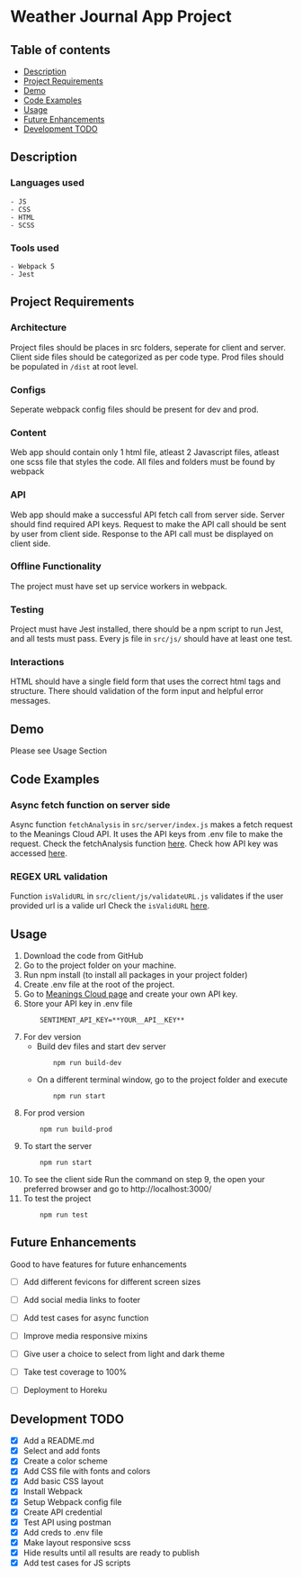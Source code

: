 # Weather Journal App Project

## Table of contents
* [Description](#description)
* [Project Requirements](#project-requirements)
* [Demo](#demo)
* [Code Examples](#code-examples)
* [Usage](#usage)
* [Future Enhancements](#future-enhancements)
* [Development TODO](#Development-todo)


## Description
### Languages used
	- JS
	- CSS
	- HTML
	- SCSS
### Tools used
	- Webpack 5
	- Jest

## Project Requirements
### Architecture
Project files should be places in src folders, seperate for client
and server. Client side files should be categorized as per code
type.
Prod files should be populated in `/dist` at root level.
### Configs
Seperate webpack config files should be present for dev and prod.
### Content
Web app should contain only 1 html file, atleast 2 Javascript
files, atleast one scss file that styles the code.
All files and folders must be found by webpack
### API
Web app should make a successful API fetch call from server side.
Server should find required API keys. Request to make the API call
should be sent by user from client side.
Response to the API call must be displayed on client side.
### Offline Functionality
The project must have set up service workers in webpack.
### Testing
Project must have Jest installed, there should be a npm script to
run Jest, and all tests must pass.
Every js file in `src/js/` should have at least one test.
### Interactions
HTML should have a single field form that uses the correct html tags
and structure. There should validation of the form input and helpful
error messages.

## Demo
Please see Usage Section


## Code Examples
### Async fetch function on server side
Async function ```fetchAnalysis``` in `src/server/index.js` makes a
	fetch request to the Meanings Cloud API. It uses the API keys from
	.env file to make the request.
	Check the fetchAnalysis function [here](https://github.com/AmaPal09/UD_FEND_NLP/blob/fc89c71a0e8283b4445316045f7901c511cb106b/src/server/index.js#L91-L111).
	Check how API key was accessed [here](https://github.com/AmaPal09/UD_FEND_NLP/blob/fc89c71a0e8283b4445316045f7901c511cb106b/src/server/index.js#L9-L16).
### REGEX URL validation
Function `isValidURL` in `src/client/js/validateURL.js` validates
	if the user provided url is a valide url
	Check the `isValidURL` [here](https://github.com/AmaPal09/UD_FEND_NLP/blob/trunk/src/client/js/index.js).

## Usage
1. Download the code from GitHub
2. Go to the project folder on your machine.
3. Run npm install (to install all packages in your project folder)
4. Create .env file at the root of the project.
5. Go to [Meanings Cloud page](https://www.meaningcloud.com/developer/sentiment-analysis "Meanings Cloud") and create your own API key.
6. Store your API key in .env file
	```
		SENTIMENT_API_KEY=**YOUR__API__KEY**
	```
7. For dev version
	- Build dev files and start dev server
		```
			npm run build-dev
		```
	- On a different terminal window, go to the project folder and execute
		```
			npm run start
		```
8. For prod version
	```
		npm run build-prod
	```
9. To start the server
	```
		npm run start
	```
10. To see the client side
	Run the command on step 9, the open your preferred browser
	and go to http://localhost:3000/
11. To test the project
	```
		npm run test
	```


## Future Enhancements
Good to have features for future enhancements
- [ ] Add different fevicons for different screen sizes
- [ ] Add social media links to footer
- [ ] Add test cases for async function
- [ ] Improve media responsive mixins
- [ ] Give user a choice to select from light and dark theme
- [ ] Take test coverage to 100%
- [ ] Deployment to Horeku


## Development TODO
- [x] Add a README.md
- [x] Select and add fonts
- [x] Create a color scheme
- [x] Add CSS file with fonts and colors
- [x] Add basic CSS layout
- [x] Install Webpack
- [x] Setup Webpack config file
- [x] Create API credential
- [x] Test API using postman
- [x] Add creds to .env file
- [x] Make layout responsive scss
- [x] Hide results until all results are ready to publish
- [x] Add test cases for JS scripts
